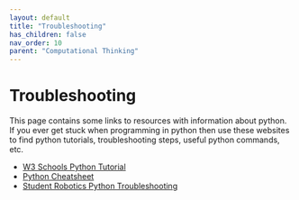 ```yaml
---
layout: default
title: "Troubleshooting"
has_children: false
nav_order: 10
parent: "Computational Thinking"
---
```


# Troubleshooting

This page contains some links to resources with information about python.  
If you ever get stuck when programming in python then use these websites to find python tutorials, troubleshooting steps, useful python commands, etc.

 - [W3 Schools Python Tutorial](https://www.w3schools.com/python/default.asp)
 - [Python Cheatsheet](https://www.pythoncheatsheet.org)
 - [Student Robotics Python Troubleshooting](https://studentrobotics.org/docs/troubleshooting/python)